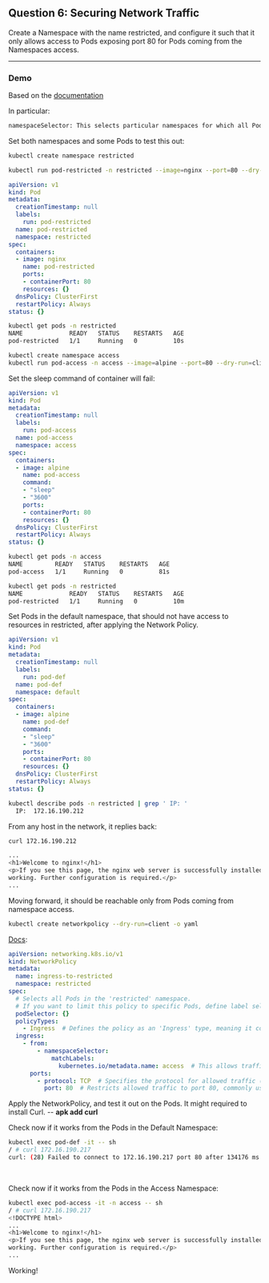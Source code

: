 ## Question 6: Securing Network Traffic
Create a Namespace with the name restricted, and configure it such that it only allows access to Pods exposing port 80 for Pods coming from the Namespaces access.

---------------------------------------------------------------------------------------------

### Demo

Based on the [documentation](https://kubernetes.io/docs/concepts/services-networking/network-policies/#behavior-of-to-and-from-selectors)

In particular:

```bash
namespaceSelector: This selects particular namespaces for which all Pods should be allowed as ingress sources or egress destinations.
```


Set both namespaces and some Pods to test this out:
```bash
kubectl create namespace restricted

kubectl run pod-restricted -n restricted --image=nginx --port=80 --dry-run=client -o yaml
```

```YAML
apiVersion: v1
kind: Pod
metadata:
  creationTimestamp: null
  labels:
    run: pod-restricted
  name: pod-restricted
  namespace: restricted
spec:
  containers:
  - image: nginx
    name: pod-restricted
    ports:
    - containerPort: 80
    resources: {}
  dnsPolicy: ClusterFirst
  restartPolicy: Always
status: {}
```

```bash
kubectl get pods -n restricted
NAME             READY   STATUS    RESTARTS   AGE
pod-restricted   1/1     Running   0          10s
```

```bash
kubectl create namespace access
kubectl run pod-access -n access --image=alpine --port=80 --dry-run=client -o yaml
```
Set the sleep command of container will fail:
```YAML
apiVersion: v1
kind: Pod
metadata:
  creationTimestamp: null
  labels:
    run: pod-access
  name: pod-access
  namespace: access
spec:
  containers:
  - image: alpine
    name: pod-access
    command:
    - "sleep"
    - "3600"
    ports:
    - containerPort: 80
    resources: {}
  dnsPolicy: ClusterFirst
  restartPolicy: Always
status: {}
```

```bash
kubectl get pods -n access
NAME         READY   STATUS    RESTARTS   AGE
pod-access   1/1     Running   0          81s

kubectl get pods -n restricted
NAME             READY   STATUS    RESTARTS   AGE
pod-restricted   1/1     Running   0          10m
```

Set Pods in the default namespace, that should not have access to resources in restricted, after applying the Network Policy.
```YAML
apiVersion: v1
kind: Pod
metadata:
  creationTimestamp: null
  labels:
    run: pod-def
  name: pod-def
  namespace: default
spec:
  containers:
  - image: alpine
    name: pod-def
    command:
    - "sleep"
    - "3600"
    ports:
    - containerPort: 80
    resources: {}
  dnsPolicy: ClusterFirst
  restartPolicy: Always
status: {}
```

```bash
kubectl describe pods -n restricted | grep ' IP: '
  IP:  172.16.190.212
```

From any host in the network, it replies back:
```bash
curl 172.16.190.212

...
<h1>Welcome to nginx!</h1>
<p>If you see this page, the nginx web server is successfully installed and
working. Further configuration is required.</p>
...
```


Moving forward, it should be reachable only from Pods coming from namespace access.
```bash
kubectl create networkpolicy --dry-run=client -o yaml
```

[Docs](https://kubernetes.io/docs/concepts/services-networking/network-policies/#targeting-multiple-namespaces-by-label):

```YAML
apiVersion: networking.k8s.io/v1
kind: NetworkPolicy
metadata:
  name: ingress-to-restricted
  namespace: restricted
spec:
  # Selects all Pods in the 'restricted' namespace.
  # If you want to limit this policy to specific Pods, define label selectors here.
  podSelector: {}
  policyTypes:
    - Ingress  # Defines the policy as an 'Ingress' type, meaning it controls incoming traffic to the selected Pods.
  ingress:
    - from:
        - namespaceSelector:
            matchLabels:
              kubernetes.io/metadata.name: access  # This allows traffic only from Pods in the 'access' namespace by matching its metadata label.
      ports:
        - protocol: TCP  # Specifies the protocol for allowed traffic (TCP in this case).
          port: 80  # Restricts allowed traffic to port 80, commonly used for HTTP communication.
```

Apply the NetworkPolicy, and test it out on the Pods.
It might required to install Curl. -- **apk add curl**
 &nbsp;

Check now if it works from the Pods in the Default Namespace:
```bash
kubectl exec pod-def -it -- sh
/ # curl 172.16.190.217
curl: (28) Failed to connect to 172.16.190.217 port 80 after 134176 ms: Could not connect to server
```

&nbsp;

Check now if it works from the Pods in the Access Namespace:
```bash
kubectl exec pod-access -it -n access -- sh
/ # curl 172.16.190.217
<!DOCTYPE html>
...
<h1>Welcome to nginx!</h1>
<p>If you see this page, the nginx web server is successfully installed and
working. Further configuration is required.</p>
...
```

Working!